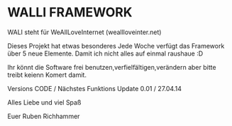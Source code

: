 WALLI FRAMEWORK
==============

WALI steht für WeAllLoveInternet (weallloveinter.net)

Dieses Projekt hat etwas besonderes Jede Woche verfügt das Framework über 
5 neue Elemente.
Damit ich nicht alles auf einmal raushaue :D

Ihr könnt die Software frei benutzen,verfielfältigen,verändern
aber bitte treibt keienn Komert damit.


Versions CODE / Nächstes Funktions Update
0.01 / 27.04.14


Alles Liebe und viel Spaß

Euer Ruben Richhammer
